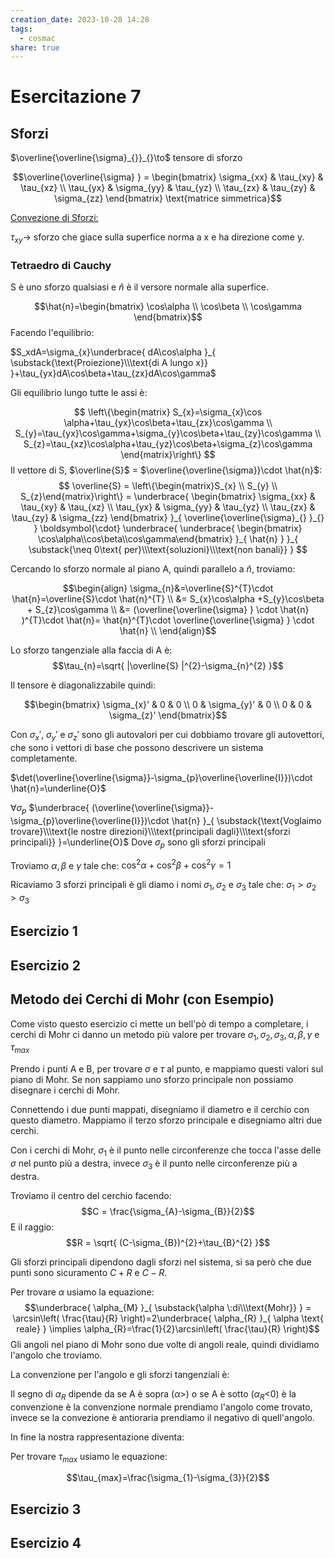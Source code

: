 ```yaml
---
creation_date: 2023-10-28 14:28
tags:
  - cosmac
share: true
---
```

# Esercitazione 7

## Sforzi

$\overline{\overline{\sigma}_{}}_{}\to$ tensore di sforzo

$$\overline{\overline{\sigma} } = \begin{bmatrix}
\sigma_{xx} & \tau_{xy} & \tau_{xz} \\
\tau_{yx} & \sigma_{yy} & \tau_{yz} \\
\tau_{zx} & \tau_{zy} & \sigma_{zz} 
\end{bmatrix} \text{matrice simmetrica}$$

<u>Convezione di Sforzi:</u>

$\tau_{xy} \to$ sforzo che giace sulla superfice norma a x e ha direzione come y.

### Tetraedro di Cauchy

<!Diagramma tetraedro di Cauchy>

S è uno sforzo qualsiasi e $\hat{n}$ è il versore normale alla superfice.

$$\hat{n}=\begin{bmatrix}
\cos\alpha \\
\cos\beta \\
\cos\gamma
\end{bmatrix}$$
Facendo l'equilibrio:

$S_xdA=\sigma_{x}\underbrace{ dA\cos\alpha }_{ \substack{\text{Proiezione}\\\text{di A lungo x}} }+\tau_{yx}dA\cos\beta+\tau_{zx}dA\cos\gamma$

Gli equilibrio lungo tutte le assi è:

$$
\left\{\begin{matrix}
S_{x}=\sigma_{x}\cos \alpha+\tau_{yx}\cos\beta+\tau_{zx}\cos\gamma \\
S_{y}=\tau_{yx}\cos\gamma+\sigma_{y}\cos\beta+\tau_{zy}\cos\gamma \\
S_{z}=\tau_{xz}\cos\alpha+\tau_{yz}\cos\beta+\sigma_{z}\cos\gamma
\end{matrix}\right\}
$$
Il vettore di S, $\overline{S}$ = $\overline{\overline{\sigma}}\cdot  \hat{n}$:
$$
\overline{S} = \left\{\begin{matrix}S_{x} \\ S_{y} \\ S_{z}\end{matrix}\right\} = \underbrace{ \begin{bmatrix}
\sigma_{xx} & \tau_{xy} & \tau_{xz} \\
\tau_{yx} & \sigma_{yy} & \tau_{yz} \\
\tau_{zx} & \tau_{zy} & \sigma_{zz} 
\end{bmatrix} }_{ \overline{\overline{\sigma}_{} }_{}  } \boldsymbol{\cdot} \underbrace{ \underbrace{ \begin{bmatrix} \cos\alpha\\cos\beta\\cos\gamma\end{bmatrix} }_{ \hat{n} } }_{ \substack{\neq 0\text{ per}\\\text{soluzioni}\\\text{non banali}} }
$$

Cercando lo sforzo normale al piano A, quindi parallelo a $\hat{n}$, troviamo:

$$\begin{align}
\sigma_{n}&=\overline{S}^{T}\cdot  \hat{n}=\overline{S}\cdot  \hat{n}^{T}   \\
&= S_{x}\cos\alpha +S_{y}\cos\beta + S_{z}\cos\gamma \\
&= (\overline{\overline{\sigma} } \cdot  \hat{n} )^{T}\cdot  \hat{n}= \hat{n}^{T}\cdot \overline{\overline{\sigma} } \cdot  \hat{n}  \\
\end{align}$$
<!Diagramma sigma tau S>

Lo sforzo tangenziale alla faccia di A è:
$$\tau_{n}=\sqrt{ |\overline{S} |^{2}-\sigma_{n}^{2} }$$

Il tensore è diagonalizzabile quindi:

$$\begin{bmatrix}
\sigma_{x}'  & 0 & 0 \\
0  & \sigma_{y}'  & 0 \\
0 & 0 & \sigma_{z}'
\end{bmatrix}$$

Con $\sigma_{x}'$, $\sigma_{y}'$ e $\sigma_{z}'$ sono gli autovalori per cui dobbiamo trovare gli autovettori, che sono i vettori di base che possono descrivere un sistema completamente.

$\det(\overline{\overline{\sigma}}-\sigma_{p}\overline{\overline{I}})\cdot  \hat{n}=\underline{O}$

$\forall\sigma_{p}$ $\underbrace{ (\overline{\overline{\sigma}}-\sigma_{p}\overline{\overline{I}})\cdot  \hat{n} }_{ \substack{\text{Voglaimo trovare}\\\text{le nostre direzioni}\\\text{principali dagli}\\\text{sforzi principali}} }=\underline{O}$
Dove $\sigma_{p}$ sono gli sforzi principali

Troviamo $\alpha,\beta$ e $\gamma$ tale che: $\cos ^{2}\alpha+\cos ^{2}\beta+\cos ^{2}\gamma=1$

Ricaviamo 3 sforzi principali è gli diamo i nomi $\sigma_{1},\sigma_{2}$ e $\sigma_{3}$ tale che: $\sigma_{1}>\sigma_{2}>\sigma_{3}$
## Esercizio 1

<!Diagramma esercizio 1>

## Esercizio 2

<!Diagramma esercizio 2>

## Metodo dei Cerchi di Mohr (con Esempio)

Come visto questo esercizio ci mette un bell'pò di tempo a completare, i cerchi di Mohr ci danno un metodo più valore per trovare $\sigma_{1},\sigma_{2},\sigma_{3},\alpha,\beta,\gamma$ e $\tau_{max}$

<!Diagramma pezzo>

Prendo i punti A e B, per trovare $\sigma$ e $\tau$ al punto, e mappiamo questi valori sul piano di Mohr.
Se non sappiamo uno sforzo principale non possiamo disegnare i cerchi di Mohr.

Connettendo i due punti mappati, disegniamo il diametro e il cerchio con questo diametro. Mappiamo il terzo sforzo principale e disegniamo altri due cerchi.

<!Diagramma cerchi di Mohr>

Con i cerchi di Mohr, $\sigma_{1}$ è il punto nelle circonferenze che tocca l'asse delle $\sigma$ nel punto più a destra, invece $\sigma_{3}$ è il punto nelle circonferenze più a destra.

Troviamo il centro del cerchio facendo:
$$C = \frac{\sigma_{A}-\sigma_{B}}{2}$$
E il raggio:
$$R = \sqrt{ (C-\sigma_{B})^{2}+\tau_{B}^{2} }$$

Gli sforzi principali dipendono dagli sforzi nel sistema, si sa però che due punti sono sicuramento $C+R$
e $C-R$.

Per trovare $\alpha$ usiamo la equazione:
$$\underbrace{ \alpha_{M} }_{ \substack{\alpha \:di\\\text{Mohr}} } = \arcsin\left( \frac{\tau}{R} \right)=2\underbrace{ \alpha_{R} }_{ \alpha \text{ reale} } \implies  \alpha_{R}=\frac{1}{2}\arcsin\left( \frac{\tau}{R} \right)$$
Gli angoli nel piano di Mohr sono due volte di angoli reale, quindi dividiamo l'angolo che troviamo.

La convenzione per l'angolo e gli sforzi tangenziali è:

<!Diagramma convenzione>

Il segno di $\alpha_{R}$ dipende da se A è sopra ($\alpha$>) o se A è sotto ($\alpha_{R}$<0) è la convenzione è la convenzione normale prendiamo l'angolo come trovato, invece se la convezione è antioraria prendiamo il negativo di quell'angolo.

In fine la nostra rappresentazione diventa:

<!Diagramma angoli principali>

Per trovare $\tau_{max}$ usiamo le equazione:

$$\tau_{max}=\frac{\sigma_{1}-\sigma_{3}}{2}$$
## Esercizio 3

<!Diagramma esercizio 3>

## Esercizio 4

<!Diagramma esercizio 4>










